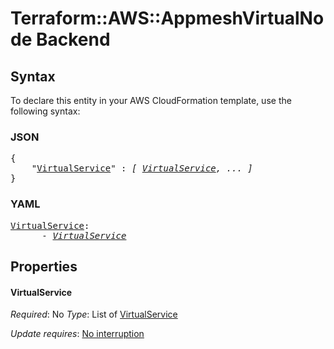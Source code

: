 # Terraform::AWS::AppmeshVirtualNode Backend

## Syntax

To declare this entity in your AWS CloudFormation template, use the following syntax:

### JSON

<pre>
{
    "<a href="#virtualservice" title="VirtualService">VirtualService</a>" : <i>[ <a href="backend-virtualservice.md">VirtualService</a>, ... ]</i>
}
</pre>

### YAML

<pre>
<a href="#virtualservice" title="VirtualService">VirtualService</a>: <i>
      - <a href="backend-virtualservice.md">VirtualService</a></i>
</pre>

## Properties

#### VirtualService

_Required_: No
_Type_: List of <a href="backend-virtualservice.md">VirtualService</a>

_Update requires_: [No interruption](https://docs.aws.amazon.com/AWSCloudFormation/latest/UserGuide/using-cfn-updating-stacks-update-behaviors.html#update-no-interrupt)

